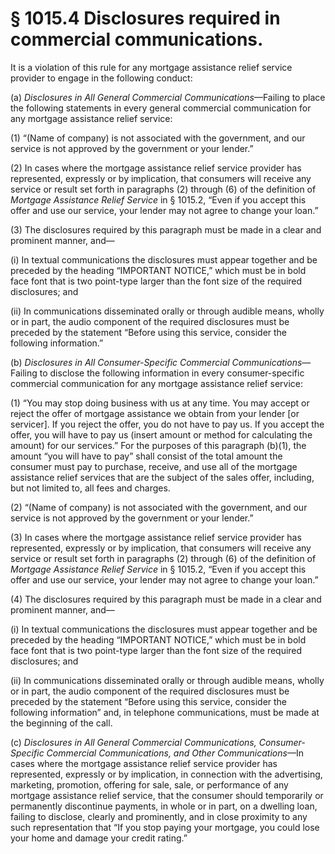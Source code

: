 # § 1015.4   Disclosures required in commercial communications.

It is a violation of this rule for any mortgage assistance relief service provider to engage in the following conduct:


(a) *Disclosures in All General Commercial Communications*—Failing to place the following statements in every general commercial communication for any mortgage assistance relief service:


(1) “(Name of company) is not associated with the government, and our service is not approved by the government or your lender.”


(2) In cases where the mortgage assistance relief service provider has represented, expressly or by implication, that consumers will receive any service or result set forth in paragraphs (2) through (6) of the definition of *Mortgage Assistance Relief Service* in § 1015.2, “Even if you accept this offer and use our service, your lender may not agree to change your loan.”


(3) The disclosures required by this paragraph must be made in a clear and prominent manner, and—


(i) In textual communications the disclosures must appear together and be preceded by the heading “IMPORTANT NOTICE,” which must be in bold face font that is two point-type larger than the font size of the required disclosures; and


(ii) In communications disseminated orally or through audible means, wholly or in part, the audio component of the required disclosures must be preceded by the statement “Before using this service, consider the following information.”


(b) *Disclosures in All Consumer-Specific Commercial Communications*—Failing to disclose the following information in every consumer-specific commercial communication for any mortgage assistance relief service:


(1) “You may stop doing business with us at any time. You may accept or reject the offer of mortgage assistance we obtain from your lender [or servicer]. If you reject the offer, you do not have to pay us. If you accept the offer, you will have to pay us (insert amount or method for calculating the amount) for our services.” For the purposes of this paragraph (b)(1), the amount “you will have to pay” shall consist of the total amount the consumer must pay to purchase, receive, and use all of the mortgage assistance relief services that are the subject of the sales offer, including, but not limited to, all fees and charges.


(2) “(Name of company) is not associated with the government, and our service is not approved by the government or your lender.”


(3) In cases where the mortgage assistance relief service provider has represented, expressly or by implication, that consumers will receive any service or result set forth in paragraphs (2) through (6) of the definition of *Mortgage Assistance Relief Service* in § 1015.2, “Even if you accept this offer and use our service, your lender may not agree to change your loan.”


(4) The disclosures required by this paragraph must be made in a clear and prominent manner, and—


(i) In textual communications the disclosures must appear together and be preceded by the heading “IMPORTANT NOTICE,” which must be in bold face font that is two point-type larger than the font size of the required disclosures; and


(ii) In communications disseminated orally or through audible means, wholly or in part, the audio component of the required disclosures must be preceded by the statement “Before using this service, consider the following information” and, in telephone communications, must be made at the beginning of the call.


(c) *Disclosures in All General Commercial Communications, Consumer-Specific Commercial Communications, and Other Communications*—In cases where the mortgage assistance relief service provider has represented, expressly or by implication, in connection with the advertising, marketing, promotion, offering for sale, sale, or performance of any mortgage assistance relief service, that the consumer should temporarily or permanently discontinue payments, in whole or in part, on a dwelling loan, failing to disclose, clearly and prominently, and in close proximity to any such representation that “If you stop paying your mortgage, you could lose your home and damage your credit rating.”




